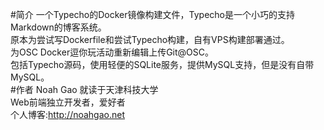 #简介
一个Typecho的Docker镜像构建文件，Typecho是一个小巧的支持Markdown的博客系统。  
原本为尝试写Dockerfile和尝试Typecho构建，自有VPS构建部署通过。  
为OSC Docker逗你玩活动重新编辑上传Git@OSC。  
包括Typecho源码，使用轻便的SQLite服务，提供MySQL支持，但是没有自带MySQL。  
#作者
Noah Gao 就读于天津科技大学  
Web前端独立开发者，爱好者  
个人博客:<http://noahgao.net>


